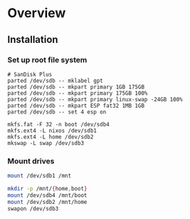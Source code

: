 # Overview

## Installation

### Set up root file system

```
# SanDisk Plus
parted /dev/sdb -- mklabel gpt
parted /dev/sdb -- mkpart primary 1GB 175GB
parted /dev/sdb -- mkpart primary 175GB 100%
parted /dev/sdb -- mkpart primary linux-swap -24GB 100%
parted /dev/sdb -- mkpart ESP fat32 1MB 1GB
parted /dev/sdb -- set 4 esp on

mkfs.fat -F 32 -n boot /dev/sdb4
mkfs.ext4 -L nixos /dev/sdb1
mkfs.ext4 -L home /dev/sdb2
mkswap -L swap /dev/sdb3
```

### Mount drives

```zsh
mount /dev/sdb1 /mnt

mkdir -p /mnt/{home,boot}
mount /dev/sdb4 /mnt/boot
mount /dev/sdb2 /mnt/home
swapon /dev/sdb3
```
